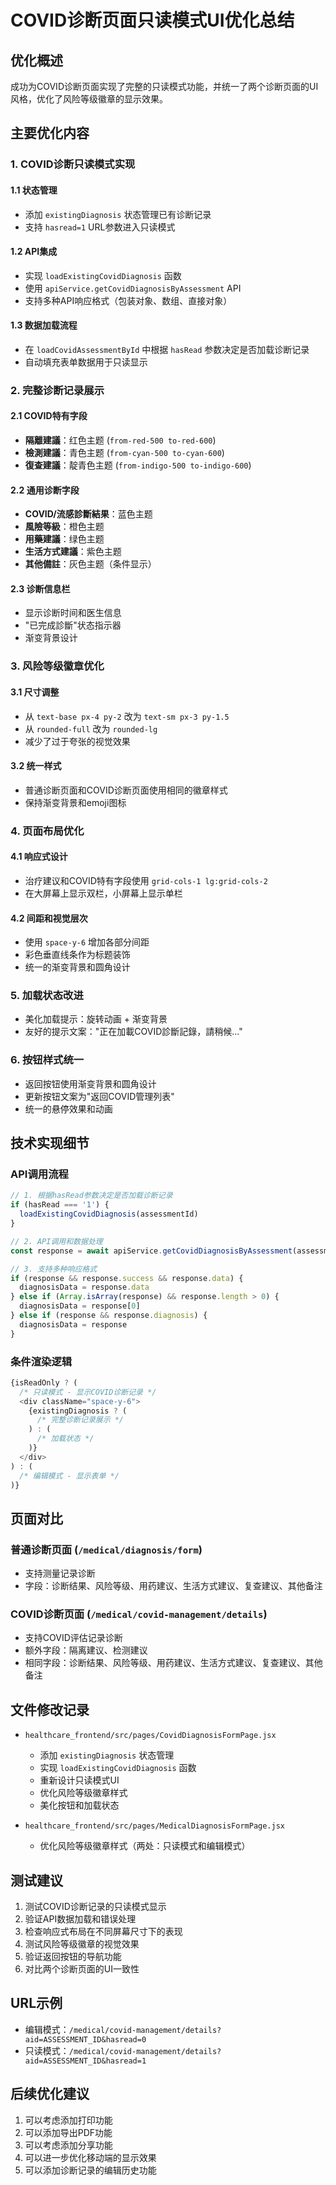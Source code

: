 # COVID诊断页面只读模式UI优化总结

## 优化概述
成功为COVID诊断页面实现了完整的只读模式功能，并统一了两个诊断页面的UI风格，优化了风险等级徽章的显示效果。

## 主要优化内容

### 1. COVID诊断只读模式实现

#### 1.1 状态管理
- 添加 `existingDiagnosis` 状态管理已有诊断记录
- 支持 `hasread=1` URL参数进入只读模式

#### 1.2 API集成
- 实现 `loadExistingCovidDiagnosis` 函数
- 使用 `apiService.getCovidDiagnosisByAssessment` API
- 支持多种API响应格式（包装对象、数组、直接对象）

#### 1.3 数据加载流程
- 在 `loadCovidAssessmentById` 中根据 `hasRead` 参数决定是否加载诊断记录
- 自动填充表单数据用于只读显示

### 2. 完整诊断记录展示

#### 2.1 COVID特有字段
- **隔離建議**：红色主题 (`from-red-500 to-red-600`)
- **檢測建議**：青色主题 (`from-cyan-500 to-cyan-600`)
- **復查建議**：靛青色主题 (`from-indigo-500 to-indigo-600`)

#### 2.2 通用诊断字段
- **COVID/流感診斷結果**：蓝色主题
- **風險等級**：橙色主题
- **用藥建議**：绿色主题
- **生活方式建議**：紫色主题
- **其他備註**：灰色主题（条件显示）

#### 2.3 诊断信息栏
- 显示诊断时间和医生信息
- "已完成診斷"状态指示器
- 渐变背景设计

### 3. 风险等级徽章优化

#### 3.1 尺寸调整
- 从 `text-base px-4 py-2` 改为 `text-sm px-3 py-1.5`
- 从 `rounded-full` 改为 `rounded-lg`
- 减少了过于夸张的视觉效果

#### 3.2 统一样式
- 普通诊断页面和COVID诊断页面使用相同的徽章样式
- 保持渐变背景和emoji图标

### 4. 页面布局优化

#### 4.1 响应式设计
- 治疗建议和COVID特有字段使用 `grid-cols-1 lg:grid-cols-2`
- 在大屏幕上显示双栏，小屏幕上显示单栏

#### 4.2 间距和视觉层次
- 使用 `space-y-6` 增加各部分间距
- 彩色垂直线条作为标题装饰
- 统一的渐变背景和圆角设计

### 5. 加载状态改进
- 美化加载提示：旋转动画 + 渐变背景
- 友好的提示文案："正在加載COVID診斷記錄，請稍候..."

### 6. 按钮样式统一
- 返回按钮使用渐变背景和圆角设计
- 更新按钮文案为"返回COVID管理列表"
- 统一的悬停效果和动画

## 技术实现细节

### API调用流程
```javascript
// 1. 根据hasRead参数决定是否加载诊断记录
if (hasRead === '1') {
  loadExistingCovidDiagnosis(assessmentId)
}

// 2. API调用和数据处理
const response = await apiService.getCovidDiagnosisByAssessment(assessmentId)

// 3. 支持多种响应格式
if (response && response.success && response.data) {
  diagnosisData = response.data
} else if (Array.isArray(response) && response.length > 0) {
  diagnosisData = response[0]
} else if (response && response.diagnosis) {
  diagnosisData = response
}
```

### 条件渲染逻辑
```javascript
{isReadOnly ? (
  /* 只读模式 - 显示COVID诊断记录 */
  <div className="space-y-6">
    {existingDiagnosis ? (
      /* 完整诊断记录展示 */
    ) : (
      /* 加载状态 */
    )}
  </div>
) : (
  /* 编辑模式 - 显示表单 */
)}
```

## 页面对比

### 普通诊断页面 (`/medical/diagnosis/form`)
- 支持测量记录诊断
- 字段：诊断结果、风险等级、用药建议、生活方式建议、复查建议、其他备注

### COVID诊断页面 (`/medical/covid-management/details`)
- 支持COVID评估记录诊断
- 额外字段：隔离建议、检测建议
- 相同字段：诊断结果、风险等级、用药建议、生活方式建议、复查建议、其他备注

## 文件修改记录
- `healthcare_frontend/src/pages/CovidDiagnosisFormPage.jsx`
  - 添加 `existingDiagnosis` 状态管理
  - 实现 `loadExistingCovidDiagnosis` 函数
  - 重新设计只读模式UI
  - 优化风险等级徽章样式
  - 美化按钮和加载状态

- `healthcare_frontend/src/pages/MedicalDiagnosisFormPage.jsx`
  - 优化风险等级徽章样式（两处：只读模式和编辑模式）

## 测试建议
1. 测试COVID诊断记录的只读模式显示
2. 验证API数据加载和错误处理
3. 检查响应式布局在不同屏幕尺寸下的表现
4. 测试风险等级徽章的视觉效果
5. 验证返回按钮的导航功能
6. 对比两个诊断页面的UI一致性

## URL示例
- 编辑模式：`/medical/covid-management/details?aid=ASSESSMENT_ID&hasread=0`
- 只读模式：`/medical/covid-management/details?aid=ASSESSMENT_ID&hasread=1`

## 后续优化建议
1. 可以考虑添加打印功能
2. 可以添加导出PDF功能
3. 可以考虑添加分享功能
4. 可以进一步优化移动端的显示效果
5. 可以添加诊断记录的编辑历史功能 